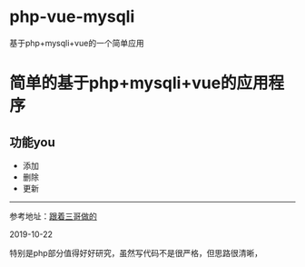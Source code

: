 # php-vue-mysqli
基于php+mysqli+vue的一个简单应用


# 简单的基于php+mysqli+vue的应用程序

## 功能you

* 添加
* 删除
* 更新

-----------------

参考地址：[跟着三哥做的]([https://link](https://www.youtube.com/watch?v=hS6tdgrBJEo&list=PL6u82dzQtlfvDQ-TSGiMw4dH8JmHsrtT8&index=4))

2019-10-22

特别是php部分值得好好研究，虽然写代码不是很严格，但思路很清晰，
